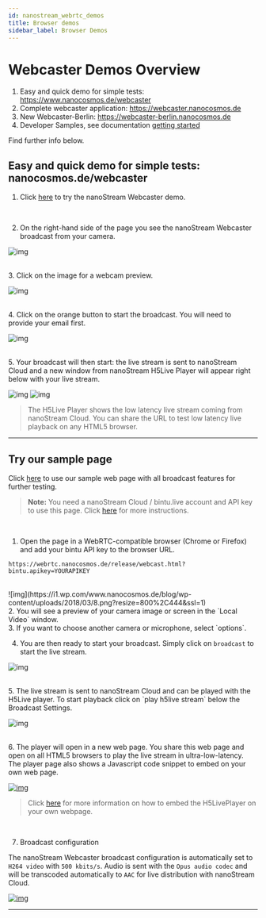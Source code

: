 ```yaml
---
id: nanostream_webrtc_demos
title: Browser demos
sidebar_label: Browser Demos
---
```


# Webcaster Demos Overview

1. Easy and quick demo for simple tests: https://www.nanocosmos.de/webcaster 
2. Complete webcaster application: https://webcaster.nanocosmos.de
3. New Webcaster-Berlin: https://webcaster-berlin.nanocosmos.de
4. Developer Samples, see documentation [getting started](nanostream_webrtc_getting_started.md)

Find further info below.

## Easy and quick demo for simple tests: nanocosmos.de/webcaster

1. Click [here](https://www.nanocosmos.de/webcaster) to try the nanoStream Webcaster demo. 

<br>

2. On the right-hand side of the page you see the nanoStream Webcaster broadcast from your camera.


![img](https://i2.wp.com/www.nanocosmos.de/blog/wp-content/uploads/2018/03/3.png?resize=360%2C361&ssl=1)

<br>
3. Click on the image for a webcam preview.

![img](https://i2.wp.com/www.nanocosmos.de/blog/wp-content/uploads/2018/03/4.png?resize=360%2C384&ssl=1)

<br>
4. Click on the orange button to start the broadcast. You will need to provide your email first.

![img](https://i0.wp.com/www.nanocosmos.de/blog/wp-content/uploads/2018/03/5.png?resize=360%2C394&ssl=1)

<br>
5. Your broadcast will then start: the live stream is sent to nanoStream Cloud and a new window from nanoStream H5Live Player will appear right below with your live stream.

![img](https://i0.wp.com/www.nanocosmos.de/blog/wp-content/uploads/2018/03/6.png?resize=360%2C388&ssl=1)
![img](https://i2.wp.com/www.nanocosmos.de/blog/wp-content/uploads/2018/03/7.png?resize=360%2C392&ssl=1)

>  The H5Live Player shows the low latency live stream coming from nanoStream Cloud. You can share the URL to test low latency live playback on any HTML5 browser.
-----

## Try our sample page

 Click [here](https://webrtc.nanocosmos.de/release/webcast.html?bintu.apikey=YOURAPIKEY) to use our sample web page with all broadcast features for further testing. 

> **Note:**
> You need a nanoStream Cloud / bintu.live account and API key to use this page. 
> Click [here](../cloud/cloud_getting_started) for more instructions.

<br>

1. Open the page in a WebRTC-compatible browser (Chrome or Firefox) and  add your bintu API key to the browser URL.

```
https://webrtc.nanocosmos.de/release/webcast.html?bintu.apikey=YOURAPIKEY
```
<br>
![img](https://i1.wp.com/www.nanocosmos.de/blog/wp-content/uploads/2018/03/8.png?resize=800%2C444&ssl=1)

<br>
2. You will see a preview of your camera image or screen in the `Local Video` window.

<br>
3. If you want to choose another camera or microphone, select `options`.

<br>

4. You are then ready to start your broadcast. Simply click on `broadcast` to start the live stream.

![img](https://i1.wp.com/www.nanocosmos.de/blog/wp-content/uploads/2018/03/9.png?resize=360%2C79&ssl=1)

<br>
5. The live stream is sent to nanoStream Cloud and can be played with the H5Live player.
  To start playback click on `play h5live stream`  below the Broadcast Settings.

![img](https://i0.wp.com/www.nanocosmos.de/blog/wp-content/uploads/2018/03/10.png?resize=240%2C59&ssl=1)

<br>
6. The player will open in a new web page. You share this web page and open on all HTML5 browsers to play the live stream in ultra-low-latency.
  The player page also shows a Javascript code snippet to embed on your own web page.


[![img](https://i1.wp.com/www.nanocosmos.de/blog/wp-content/uploads/2018/03/h5live-2.png?resize=300%2C279&ssl=1)](https://i1.wp.com/www.nanocosmos.de/blog/wp-content/uploads/2018/03/h5live-2.png?ssl=1)

> Click [here](nanostream_webrtc_getting_started.md) for more information on  how to embed the H5LivePlayer on your own webpage.

<br>

7. Broadcast configuration

The nanoStream Webcaster broadcast configuration is automatically set to `H264 video` with `500 kbits/s`. Audio is sent with the `Opus audio codec` and will be transcoded automatically to `AAC` for live distribution with nanoStream Cloud.

[![img](https://i0.wp.com/www.nanocosmos.de/blog/wp-content/uploads/2018/03/Screenshot-2018-03-28-11.20.21.png?resize=640%2C804&ssl=1)](https://i0.wp.com/www.nanocosmos.de/blog/wp-content/uploads/2018/03/Screenshot-2018-03-28-11.20.21.png?resize=640%2C804&ssl=1)

-----

